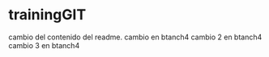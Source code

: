 # trainingGIT
cambio del contenido del readme.
cambio en btanch4
cambio 2 en btanch4
cambio 3 en btanch4